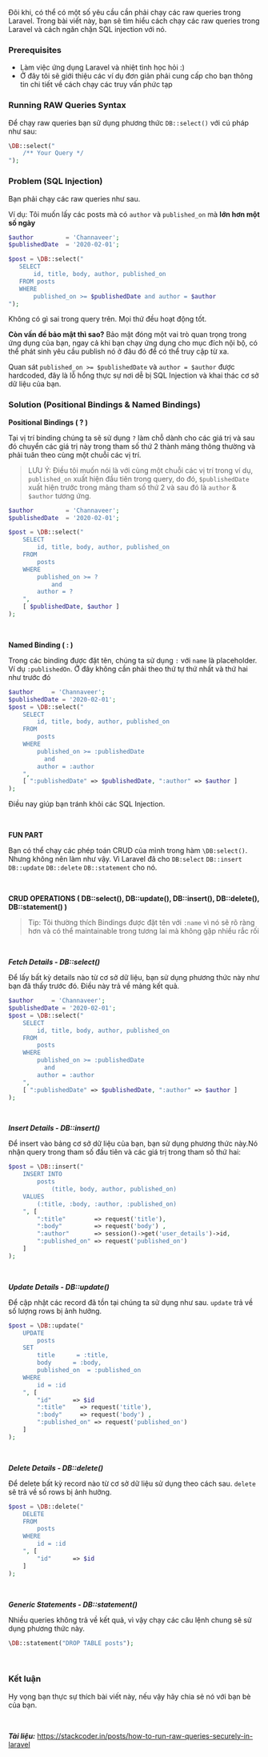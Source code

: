 Đôi khi, có thể có một số yêu cầu cần phải chạy các raw queries trong Laravel. Trong bài viết này, bạn sẽ tìm hiểu cách chạy các raw queries trong Laravel và cách ngăn chặn SQL injection với nó.

### Prerequisites

* Làm việc ứng dụng Laravel và nhiệt tình học hỏi :)
* Ở đây tôi sẽ giới thiệu các ví dụ đơn giản phải cung cấp cho bạn thông tin chi tiết về cách chạy các truy vấn phức tạp

### Running RAW Queries Syntax

Để chạy raw queries bạn sử dụng phương thức `DB::select()` với cú pháp như sau:

```php
\DB::select("
    /** Your Query */
");
 ```

 ### Problem (SQL Injection)

 Bạn phải chạy các raw queries như sau.

 Ví dụ: Tôi muốn lấy các posts mà có `author` và `published_on` mà **lớn hơn một số ngày**

 ```php
 $author         = 'Channaveer';
$publishedDate  = '2020-02-01';

$post = \DB::select("
    SELECT 
        id, title, body, author, published_on
    FROM posts
    WHERE
        published_on >= $publishedDate and author = $author
");
```
Không có gì sai trong query trên. Mọi thứ đều hoạt động tốt.

**Còn vấn đề bảo mật thì sao?** Bảo mật đóng một vai trò quan trọng trong ứng dụng của bạn, ngay cả khi bạn chạy ứng dụng cho mục đích nội bộ, có thể phát sinh yêu cầu publish nó ở đâu đó để có thể truy cập từ xa.

Quan sát `published_on >= $publishedDate` và `author = $author` được hardcoded, đây là lỗ hổng thực sự nơi dễ bị SQL Injection  và khai thác cơ sở dữ liệu của bạn.

### Solution (Positional Bindings & Named Bindings)

**Positional Bindings ( ? )**

Tại vị trí binding chúng ta sẽ sử dụng `?` làm chỗ dành cho các giá trị và sau đó chuyển các giá trị này trong tham số thứ 2 thành mảng thông thường và phải tuân theo cùng một chuỗi các vị trí.

> LƯU Ý: Điều tôi muốn nói là với cùng một chuỗi các vị trí  trong ví dụ, `published_on` xuất hiện đầu tiên trong query, do đó, `$publishedDate` xuất hiện trước trong mảng tham số thứ 2 và sau đó là `author` & `$author` tương ứng.

```php
$author         = 'Channaveer';
$publishedDate  = '2020-02-01';

$post = \DB::select("
    SELECT 
        id, title, body, author, published_on
    FROM
        posts
    WHERE
        published_on >= ?
            and
        author = ?
    ",
    [ $publishedDate, $author ]
);
```
<br>

**Named Binding ( : )**

Trong các binding được đặt tên, chúng ta sử dụng `:` với `name` là placeholder. Ví dụ `:publishedOn`. Ở đây không cần phải theo thứ tự thứ nhất và thứ hai như trước đó

```php
$author     = 'Channaveer';
$publishedDate = '2020-02-01';
$post = \DB::select("
    SELECT 
        id, title, body, author, published_on
    FROM
        posts
    WHERE
        published_on >= :publishedDate
          and
        author = :author
    ", 
    [ ":publishedDate" => $publishedDate, ":author" => $author ]
);
```

Điều nay giúp bạn tránh khỏi các SQL Injection.

<br>

**FUN PART**

Bạn có thể chạy các phép toán CRUD của mình trong hàm `\DB:select()`. Nhưng không nên làm như vậy. Vì Laravel đã cho `DB:select` `DB::insert` `DB::update` `DB::delete` `DB::statement` cho nó.

<br>

**CRUD OPERATIONS ( DB::select(), DB::update(), DB::insert(), DB::delete(), DB::statement() )**
> Tip: Tôi thường thích Bindings được đặt tên với `:name` vì nó sẽ rõ ràng hơn và có thể maintainable trong tương lai mà không gặp nhiều rắc rối

<br>

***Fetch Details - DB::select()***

Để lấy bất kỳ details nào từ cơ sở dữ liệu, bạn sử dụng phương thức này như bạn đã thấy trước đó. Điều này trả về mảng kết quả.

```php
$author     = 'Channaveer';
$publishedDate = '2020-02-01';
$post = \DB::select("
    SELECT 
        id, title, body, author, published_on
    FROM
        posts
    WHERE
        published_on >= :publishedDate
          and
        author = :author
    ", 
    [ ":publishedDate" => $publishedDate, ":author" => $author ]
);
```

<br>

***Insert Details - DB::insert()***

Để insert vào bảng cơ sở dữ liệu của bạn, bạn sử dụng phương thức này.Nó nhận query trong tham số đầu tiên và các giá trị trong tham số thứ hai:

```php
$post = \DB::insert("
    INSERT INTO 
        posts
            (title, body, author, published_on)
    VALUES
        (:title, :body, :author, :published_on)
    ", [ 
        ":title"        => request('title'),
        ":body"         => request('body') , 
        ":author"       => session()->get('user_details')->id,
        ":published_on" => request('published_on')
    ]
);
```

<br>

***Update Details - DB::update()***

Để cập nhật các record đã tồn tại chúng ta sử dụng như sau. `update` trả về số lượng rows bị ảnh hưởng.

```php
$post = \DB::update("
    UPDATE 
        posts
    SET
        title      = :title,
        body      = :body,
        published_on  = :published_on
    WHERE
        id = :id
    ", [ 
        "id"      => $id
        ":title"    => request('title'),
        ":body"     => request('body') , 
        ":published_on" => request('published_on')
    ]
);
```

<br>

***Delete Details - DB::delete()***

Để delete bất kỳ record nào từ cơ sở dữ liệu sử dụng theo cách sau. `delete` sẽ trả về số rows bị ảnh hưởng.

```php
$post = \DB::delete("
    DELETE
    FROM 
        posts
    WHERE
        id = :id
    ", [ 
        "id"      => $id
    ]
);
```

<br>

***Generic Statements - DB::statement()***

Nhiều queries không trả về kết quả, vì vậy chạy các câu lệnh chung sẽ sử dụng phương thức này.

```php
\DB::statement("DROP TABLE posts");
```

<br>

### Kết luận
Hy vọng bạn thực sự thích bài viết này, nếu vậy hãy chia sẻ nó với bạn bè của bạn.

<br>

***Tài liệu:*** https://stackcoder.in/posts/how-to-run-raw-queries-securely-in-laravel